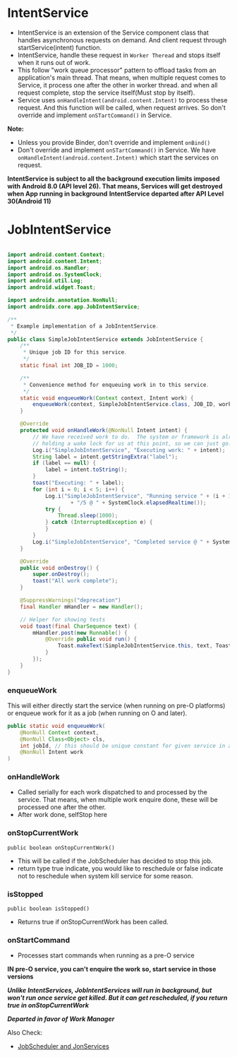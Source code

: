 # IntentService

- IntentService is an extension of the Service component class that handles asynchronous requests on demand. And client request through startService(intent) function.
- IntentService, handle these request in `Worker Theread`  and stops itself when it runs out of work.
- This follow "work queue processor" pattern to offload tasks from an application's main thread. That means, when multiple request comes to Service, it process one after the other in worker thread. and when all request complete, stop the service itself(Must stop by itself).
- Service uses `onHandleIntent(android.content.Intent)` to process these request. And this function will be called, when request arrives. So don't override and implement `onSTartCommand()` in Service.

**Note:**
- Unless you provide Binder, don't override and implement `onBind()`
- Don't override and implement `onSTartCommand()` in Service. We have `onHandleIntent(android.content.Intent)` which start the services on request.


**IntentService is subject to all the background execution limits imposed with Android 8.0 (API level 26). That means, Services will get destroyed when App running in background**
**IntentService departed after API Level 30(Android 11)**

# JobIntentService

```java

import android.content.Context;
import android.content.Intent;
import android.os.Handler;
import android.os.SystemClock;
import android.util.Log;
import android.widget.Toast;

import androidx.annotation.NonNull;
import androidx.core.app.JobIntentService;

/**
 * Example implementation of a JobIntentService.
 */
public class SimpleJobIntentService extends JobIntentService {
    /**
     * Unique job ID for this service.
     */
    static final int JOB_ID = 1000;

    /**
     * Convenience method for enqueuing work in to this service.
     */
    static void enqueueWork(Context context, Intent work) {
        enqueueWork(context, SimpleJobIntentService.class, JOB_ID, work);
    }

    @Override
    protected void onHandleWork(@NonNull Intent intent) {
        // We have received work to do.  The system or framework is already
        // holding a wake lock for us at this point, so we can just go.
        Log.i("SimpleJobIntentService", "Executing work: " + intent);
        String label = intent.getStringExtra("label");
        if (label == null) {
            label = intent.toString();
        }
        toast("Executing: " + label);
        for (int i = 0; i < 5; i++) {
            Log.i("SimpleJobIntentService", "Running service " + (i + 1)
                    + "/5 @ " + SystemClock.elapsedRealtime());
            try {
                Thread.sleep(1000);
            } catch (InterruptedException e) {
            }
        }
        Log.i("SimpleJobIntentService", "Completed service @ " + SystemClock.elapsedRealtime());
    }

    @Override
    public void onDestroy() {
        super.onDestroy();
        toast("All work complete");
    }

    @SuppressWarnings("deprecation")
    final Handler mHandler = new Handler();

    // Helper for showing tests
    void toast(final CharSequence text) {
        mHandler.post(new Runnable() {
            @Override public void run() {
                Toast.makeText(SimpleJobIntentService.this, text, Toast.LENGTH_SHORT).show();
            }
        });
    }
}
```

### enqueueWork

This will either directly start the service (when running on pre-O platforms) or enqueue work for it as a job (when running on O and later).
```java
public static void enqueueWork(
    @NonNull Context context,
    @NonNull Class<Object> cls,
    int jobId, // this should be unique constant for given service in application
    @NonNull Intent work
)
```

### onHandleWork
- Called serially for each work dispatched to and processed by the service. That means, when multiple work enquire done, these will be processed one after the other.
- After work done, selfStop here

### onStopCurrentWork
`public boolean onStopCurrentWork()`
- This will be called if the JobScheduler has decided to stop this job.
- return type true indicate, you would like to reschedule or false indicate not to reschedule when system kill service for some reason.

### isStopped
`public boolean isStopped()`
- Returns true if onStopCurrentWork has been called. 

### onStartCommand
- Processes start commands when running as a pre-O service

**IN pre-O service, you can't enquire the work so, start service in those versions**

***Unlike IntentServices, JobIntentServices will run in background, but won't run once service get killed. But it can get rescheduled, if you return true in  onStopCurrentWork***

***Departed in favor of Work Manager***


Also Check:
- [JobScheduler and JonServices](../JobServices%20and%20JobScheduler/JobScheduler_JonServices.md)